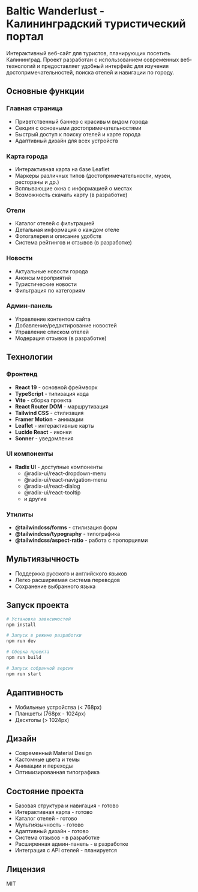 # Baltic Wanderlust - Калининградский туристический портал

Интерактивный веб-сайт для туристов, планирующих посетить Калининград. Проект разработан с использованием современных веб-технологий и предоставляет удобный интерфейс для изучения достопримечательностей, поиска отелей и навигации по городу.

## Основные функции

### Главная страница
- Приветственный баннер с красивым видом города
- Секция с основными достопримечательностями
- Быстрый доступ к поиску отелей и карте города
- Адаптивный дизайн для всех устройств

### Карта города
- Интерактивная карта на базе Leaflet
- Маркеры различных типов (достопримечательности, музеи, рестораны и др.)
- Всплывающие окна с информацией о местах
- Возможность скачать карту (в разработке)

### Отели
- Каталог отелей с фильтрацией
- Детальная информация о каждом отеле
- Фотогалерея и описание удобств
- Система рейтингов и отзывов (в разработке)

### Новости
- Актуальные новости города
- Анонсы мероприятий
- Туристические новости
- Фильтрация по категориям

### Админ-панель
- Управление контентом сайта
- Добавление/редактирование новостей
- Управление списком отелей
- Модерация отзывов (в разработке)

## Технологии

### Фронтенд
- **React 19** - основной фреймворк
- **TypeScript** - типизация кода
- **Vite** - сборка проекта
- **React Router DOM** - маршрутизация
- **Tailwind CSS** - стилизация
- **Framer Motion** - анимации
- **Leaflet** - интерактивные карты
- **Lucide React** - иконки
- **Sonner** - уведомления

### UI компоненты
- **Radix UI** - доступные компоненты
  - @radix-ui/react-dropdown-menu
  - @radix-ui/react-navigation-menu
  - @radix-ui/react-dialog
  - @radix-ui/react-tooltip
  - и другие

### Утилиты
- **@tailwindcss/forms** - стилизация форм
- **@tailwindcss/typography** - типографика
- **@tailwindcss/aspect-ratio** - работа с пропорциями

## Мультиязычность
- Поддержка русского и английского языков
- Легко расширяемая система переводов
- Сохранение выбранного языка

## Запуск проекта

```bash
# Установка зависимостей
npm install

# Запуск в режиме разработки
npm run dev

# Сборка проекта
npm run build

# Запуск собранной версии
npm run start
```

## Адаптивность
- Мобильные устройства (< 768px)
- Планшеты (768px - 1024px)
- Десктопы (> 1024px)

## Дизайн
- Современный Material Design
- Кастомные цвета и темы
- Анимации и переходы
- Оптимизированная типографика

## Состояние проекта
- Базовая структура и навигация - готово
- Интерактивная карта - готово
- Каталог отелей - готово
- Мультиязычность - готово
- Адаптивный дизайн - готово
- Система отзывов - в разработке
- Расширенная админ-панель - в разработке
- Интеграция с API отелей - планируется

## Лицензия
MIT
